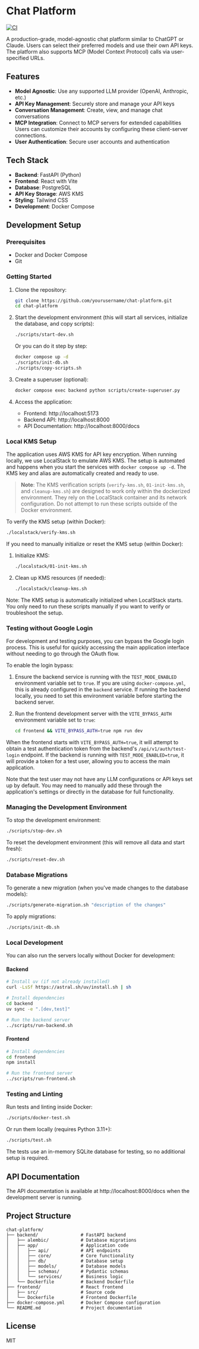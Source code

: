 # Chat Platform

[![CI](https://github.com/yourusername/chat-platform/actions/workflows/ci.yml/badge.svg)](https://github.com/yourusername/chat-platform/actions/workflows/ci.yml)

A production-grade, model-agnostic chat platform similar to ChatGPT or Claude. Users can select their preferred models and use their own API keys. The platform also supports MCP (Model Context Protocol) calls via user-specified URLs.

## Features

- **Model Agnostic**: Use any supported LLM provider (OpenAI, Anthropic, etc.)
- **API Key Management**: Securely store and manage your API keys
- **Conversation Management**: Create, view, and manage chat conversations
- **MCP Integration**: Connect to MCP servers for extended capabilities
  Users can customize their accounts by configuring these client-server connections.
- **User Authentication**: Secure user accounts and authentication

## Tech Stack

- **Backend**: FastAPI (Python)
- **Frontend**: React with Vite
- **Database**: PostgreSQL
- **API Key Storage**: AWS KMS
- **Styling**: Tailwind CSS
- **Development**: Docker Compose

## Development Setup

### Prerequisites

- Docker and Docker Compose
- Git

### Getting Started

1. Clone the repository:
   ```bash
   git clone https://github.com/yourusername/chat-platform.git
   cd chat-platform
   ```

2. Start the development environment (this will start all services, initialize the database, and copy scripts):
   ```bash
   ./scripts/start-dev.sh
   ```

   Or you can do it step by step:
   ```bash
   docker compose up -d
   ./scripts/init-db.sh
   ./scripts/copy-scripts.sh
   ```

3. Create a superuser (optional):
   ```bash
   docker compose exec backend python scripts/create-superuser.py
   ```

4. Access the application:
   - Frontend: http://localhost:5173
   - Backend API: http://localhost:8000
   - API Documentation: http://localhost:8000/docs

### Local KMS Setup

The application uses AWS KMS for API key encryption. When running locally, we use LocalStack to emulate AWS KMS. The setup is automated and happens when you start the services with `docker compose up -d`. The KMS key and alias are automatically created and ready to use.

> **Note**: The KMS verification scripts (`verify-kms.sh`, `01-init-kms.sh`, and `cleanup-kms.sh`) are designed to work only within the dockerized environment. They rely on the LocalStack container and its network configuration. Do not attempt to run these scripts outside of the Docker environment.

To verify the KMS setup (within Docker):
```bash
./localstack/verify-kms.sh
```

If you need to manually initialize or reset the KMS setup (within Docker):
1. Initialize KMS:
   ```bash
   ./localstack/01-init-kms.sh
   ```

2. Clean up KMS resources (if needed):
   ```bash
   ./localstack/cleanup-kms.sh
   ```

Note: The KMS setup is automatically initialized when LocalStack starts. You only need to run these scripts manually if you want to verify or troubleshoot the setup.

### Testing without Google Login

For development and testing purposes, you can bypass the Google login process. This is useful for quickly accessing the main application interface without needing to go through the OAuth flow.

To enable the login bypass:

1.  Ensure the backend service is running with the `TEST_MODE_ENABLED` environment variable set to `true`. If you are using `docker-compose.yml`, this is already configured in the `backend` service. If running the backend locally, you need to set this environment variable before starting the backend server.

2.  Run the frontend development server with the `VITE_BYPASS_AUTH` environment variable set to `true`:
    ```bash
    cd frontend && VITE_BYPASS_AUTH=true npm run dev
    ```

When the frontend starts with `VITE_BYPASS_AUTH=true`, it will attempt to obtain a test authentication token from the backend's `/api/v1/auth/test-login` endpoint. If the backend is running with `TEST_MODE_ENABLED=true`, it will provide a token for a test user, allowing you to access the main application.

Note that the test user may not have any LLM configurations or API keys set up by default. You may need to manually add these through the application's settings or directly in the database for full functionality.

### Managing the Development Environment

To stop the development environment:
```bash
./scripts/stop-dev.sh
```

To reset the development environment (this will remove all data and start fresh):
```bash
./scripts/reset-dev.sh
```

### Database Migrations

To generate a new migration (when you've made changes to the database models):
```bash
./scripts/generate-migration.sh "description of the changes"
```

To apply migrations:
```bash
./scripts/init-db.sh
```

### Local Development

You can also run the servers locally without Docker for development:

#### Backend

```bash
# Install uv (if not already installed)
curl -LsSf https://astral.sh/uv/install.sh | sh

# Install dependencies
cd backend
uv sync -e ".[dev,test]"

# Run the backend server
../scripts/run-backend.sh
```

#### Frontend

```bash
# Install dependencies
cd frontend
npm install

# Run the frontend server
../scripts/run-frontend.sh
```

### Testing and Linting

Run tests and linting inside Docker:
```bash
./scripts/docker-test.sh
```

Or run them locally (requires Python 3.11+):
```bash
./scripts/test.sh
```

The tests use an in-memory SQLite database for testing, so no additional setup is required.

## API Documentation

The API documentation is available at http://localhost:8000/docs when the development server is running.

## Project Structure

```
chat-platform/
├── backend/                # FastAPI backend
│   ├── alembic/            # Database migrations
│   ├── app/                # Application code
│   │   ├── api/            # API endpoints
│   │   ├── core/           # Core functionality
│   │   ├── db/             # Database setup
│   │   ├── models/         # Database models
│   │   ├── schemas/        # Pydantic schemas
│   │   └── services/       # Business logic
│   └── Dockerfile          # Backend Dockerfile
├── frontend/               # React frontend
│   ├── src/                # Source code
│   └── Dockerfile          # Frontend Dockerfile
├── docker-compose.yml      # Docker Compose configuration
└── README.md               # Project documentation
```

## License

MIT
